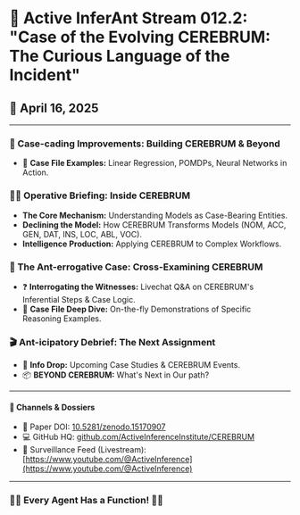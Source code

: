 # 🧠 Active InferAnt Stream 012.2: "Case of the Evolving CEREBRUM: The Curious Language of the Incident"

## 📆 April 16, 2025

----

### 📝 Case-cading Improvements: Building CEREBRUM & Beyond
- 📁 **Case File Examples:** Linear Regression, POMDPs, Neural Networks in Action.

### 🕵️‍♂️ Operative Briefing: Inside CEREBRUM
- **The Core Mechanism:** Understanding Models as Case-Bearing Entities.
- **Declining the Model:** How CEREBRUM Transforms Models (NOM, ACC, GEN, DAT, INS, LOC, ABL, VOC).
- **Intelligence Production:** Applying CEREBRUM to Complex Workflows.

### 🧪 The Ant-errogative Case: Cross-Examining CEREBRUM
- ❓ **Interrogating the Witnesses:** Livechat Q&A on CEREBRUM's Inferential Steps & Case Logic.
- 🔦 **Case File Deep Dive:** On-the-fly Demonstrations of Specific Reasoning Examples.

### 🎬 Ant-icipatory Debrief: The Next Assignment
- 📣 **Info Drop:** Upcoming Case Studies & CEREBRUM Events.
- 📦 **BEYOND CEREBRUM:** What's Next in Our path?

---

#### 🔗 Channels & Dossiers
- 📑 Paper DOI: [10.5281/zenodo.15170907](https://zenodo.org/records/15216751)
- 💻 GitHub HQ: [github.com/ActiveInferenceInstitute/CEREBRUM](https://github.com/ActiveInferenceInstitute/CEREBRUM)
- 🎥 Surveillance Feed (Livestream): [https://www.youtube.com/@ActiveInference](https://www.youtube.com/@ActiveInference)

---

### 🐜🐜 Every Agent Has a Function! 🐜🐜